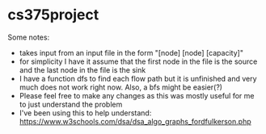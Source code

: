 # cs375project
Some notes:
- takes input from an input file in the form "[node] [node] [capacity]"
- for simplicity I have it assume that the first node in the file is the source and the last node in the file is the sink
- I have a function dfs to find each flow path but it is unfinished and very much does not work right now. Also, a bfs might be easier(?)
- Please feel free to make any changes as this was mostly useful for me to just understand the problem
- I've been using this to help understand: https://www.w3schools.com/dsa/dsa_algo_graphs_fordfulkerson.php

